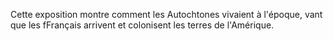 Cette exposition montre comment les Autochtones vivaient à l'époque, vant que les fFrançais arrivent et colonisent les terres de l'Amérique.
